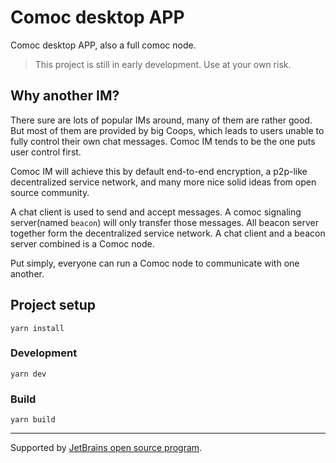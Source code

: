 # Comoc desktop APP

Comoc desktop APP, also a full comoc node.

> This project is still in early development. Use at your own risk.

## Why another IM?

  There sure are lots of popular IMs around, many of them are rather good. But most of them are provided by big
Coops, which leads to users unable to fully control their own chat messages. Comoc IM tends to be the one puts
user control first.

  Comoc IM will achieve this by default end-to-end encryption, a p2p-like decentralized service network, 
and many more nice solid ideas from open source community.

  A chat client is used to send and accept messages. A comoc signaling server(named `beacon`) will only transfer those
messages. All beacon server together form the decentralized service network. A chat client and a beacon server combined 
is a Comoc node.

  Put simply, everyone can run a Comoc node to communicate with one another. 

## Project setup
```
yarn install
```

### Development
```
yarn dev
```

### Build
```
yarn build
```

---

Supported by [JetBrains open source program](https://www.jetbrains.com/community/opensource/#support?from=comoc-im).
